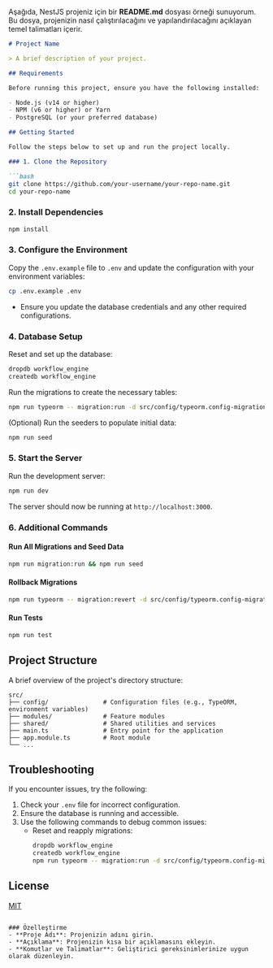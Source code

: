 Aşağıda, NestJS projeniz için bir **README.md** dosyası örneği sunuyorum. Bu dosya, projenizin nasıl çalıştırılacağını ve yapılandırılacağını açıklayan temel talimatları içerir.

```markdown
# Project Name

> A brief description of your project.

## Requirements

Before running this project, ensure you have the following installed:

- Node.js (v14 or higher)
- NPM (v6 or higher) or Yarn
- PostgreSQL (or your preferred database)

## Getting Started

Follow the steps below to set up and run the project locally.

### 1. Clone the Repository

```bash
git clone https://github.com/your-username/your-repo-name.git
cd your-repo-name
```

### 2. Install Dependencies

```bash
npm install
```

### 3. Configure the Environment

Copy the `.env.example` file to `.env` and update the configuration with your environment variables:

```bash
cp .env.example .env
```

- Ensure you update the database credentials and any other required configurations.

### 4. Database Setup

Reset and set up the database:

```bash
dropdb workflow_engine
createdb workflow_engine
```

Run the migrations to create the necessary tables:

```bash
npm run typeorm -- migration:run -d src/config/typeorm.config-migrations.ts
```

(Optional) Run the seeders to populate initial data:

```bash
npm run seed
```

### 5. Start the Server

Run the development server:

```bash
npm run dev
```

The server should now be running at `http://localhost:3000`.

### 6. Additional Commands

#### Run All Migrations and Seed Data

```bash
npm run migration:run && npm run seed
```

#### Rollback Migrations

```bash
npm run typeorm -- migration:revert -d src/config/typeorm.config-migrations.ts
```

#### Run Tests

```bash
npm run test
```

## Project Structure

A brief overview of the project's directory structure:

```plaintext
src/
├── config/               # Configuration files (e.g., TypeORM, environment variables)
├── modules/              # Feature modules
├── shared/               # Shared utilities and services
├── main.ts               # Entry point for the application
├── app.module.ts         # Root module
└── ...
```

## Troubleshooting

If you encounter issues, try the following:

1. Check your `.env` file for incorrect configuration.
2. Ensure the database is running and accessible.
3. Use the following commands to debug common issues:
    - Reset and reapply migrations:
      ```bash
      dropdb workflow_engine
      createdb workflow_engine
      npm run typeorm -- migration:run -d src/config/typeorm.config-migrations.ts
      ```

## License

[MIT](LICENSE)

```

### Özelleştirme
- **Proje Adı**: Projenizin adını girin.
- **Açıklama**: Projenizin kısa bir açıklamasını ekleyin.
- **Komutlar ve Talimatlar**: Geliştirici gereksinimlerinize uygun olarak düzenleyin.
  
